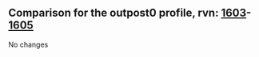 ## Comparison for the outpost0 profile, rvn: [1603](https://github.com/PRO100KatYT/FortniteProfileRevisions/tree/main/profiles/outpost0/1603%20outpost0.json)-[1605](https://github.com/PRO100KatYT/FortniteProfileRevisions/tree/main/profiles/outpost0/1605%20outpost0.json)

No changes
